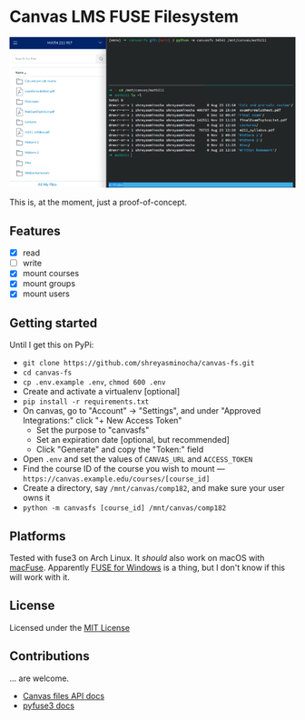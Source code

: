 # Canvas LMS FUSE Filesystem

![A Canvas "Files" page on one side and `ls -l` showing the same files on the other side](media/screenshot.png)

This is, at the moment, just a proof-of-concept.

## Features

- [x] read
- [ ] write
- [x] mount courses
- [x] mount groups
- [x] mount users

## Getting started

Until I get this on PyPi:

- `git clone https://github.com/shreyasminocha/canvas-fs.git`
- `cd canvas-fs`
- `cp .env.example .env`, `chmod 600 .env`
- Create and activate a virtualenv [optional]
- `pip install -r requirements.txt`
- On canvas, go to "Account" → "Settings", and under "Approved Integrations:" click "+ New Access Token"
  - Set the purpose to "canvasfs"
  - Set an expiration date [optional, but recommended]
  - Click "Generate" and copy the "Token:" field
- Open `.env` and set the values of `CANVAS_URL` and `ACCESS_TOKEN`
- Find the course ID of the course you wish to mount — `https://canvas.example.edu/courses/[course_id]`
- Create a directory, say `/mnt/canvas/comp182`, and make sure your user owns it
- `python -m canvasfs [course_id] /mnt/canvas/comp182`

## Platforms

Tested with fuse3 on Arch Linux. It *should* also work on macOS with [macFuse](https://osxfuse.github.io). Apparently [FUSE for Windows](http://www.secfs.net/winfsp) is a thing, but I don't know if this will work with it.

## License

Licensed under the [MIT License](https://l.shreyasminocha.me/mit/2021-)


## Contributions

… are welcome.

- [Canvas files API docs](https://canvas.instructure.com/doc/api/files.html)
- [pyfuse3 docs](https://www.rath.org/pyfuse3-docs)
